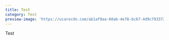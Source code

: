 ```yaml
---
title: Test
category: Test
preview-image: 'https://ucarecdn.com/ab1af9aa-60ab-4e78-bc67-4d9c7933723c/'
---
```

Test
